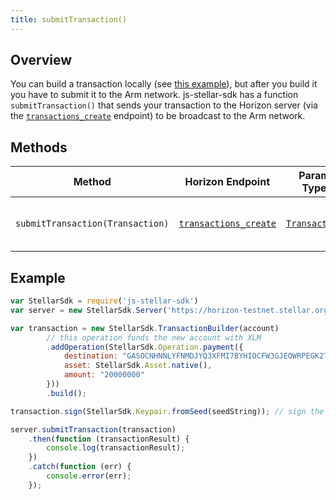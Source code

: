 ```yaml
---
title: submitTransaction()
---
```


## Overview

You can build a transaction locally (see [this example](../readme.md#building-transactions)), but after you build it you have to submit it to the Arm network.  js-stellar-sdk has a function `submitTransaction()` that sends your transaction to the Horizon server (via the [`transactions_create`](https://stellar.org/developers/horizon/reference/transactions-create.html) endpoint) to be broadcast to the Arm network.

## Methods

| Method | Horizon Endpoint | Param Type | Description |
| --- | --- | --- | --- |
| `submitTransaction(Transaction)` | [`transactions_create`](https://stellar.org/developers/horizon/reference/transactions-create.html) |  [`Transaction`](https://github.com/stellar/js-stellar-base/blob/master/src/transaction.js) | Submits a transaction to the network.

## Example

```js
var StellarSdk = require('js-stellar-sdk')
var server = new StellarSdk.Server('https://horizon-testnet.stellar.org');

var transaction = new StellarSdk.TransactionBuilder(account)
        // this operation funds the new account with XLM
        .addOperation(StellarSdk.Operation.payment({
            destination: "GASOCNHNNLYFNMDJYQ3XFMI7BYHIOCFW3GJEOWRPEGK2TDPGTG2E5EDW",
            asset: StellarSdk.Asset.native(),
            amount: "20000000"
        }))
        .build();

transaction.sign(StellarSdk.Keypair.fromSeed(seedString)); // sign the transaction

server.submitTransaction(transaction)
    .then(function (transactionResult) {
        console.log(transactionResult);
    })
    .catch(function (err) {
        console.error(err);
    });
```
